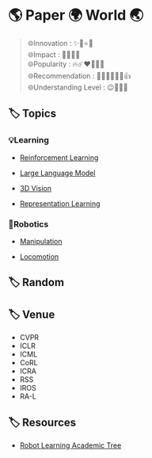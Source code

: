 # 🌎 Paper 🌍 World 🌏

>🌐Innovation : ✨💫⭐🌟 <br>
>🌐Impact : 💐🌷🌸🌺 <br>
>🌐Popularity : 🔥☄️❤️‍🔥👩‍🚒 <br>
>🌐Recommendation : 👍🏿👍🏽👍🏻👍 <br>
>🌐Understanding Level : 😉🤨🤔🧐  <br>


## 🏷️ Topics

### 💡Learning

* [Reinforcement Learning](topics/reinforcement_learning/README.md)

* [Large Language Model](topics/large_language_model/README.md)

* [3D Vision](/topics/3d_vision/README.md)

* [Representation Learning](topics/representation_learning/README.md)


### 🦾Robotics

* [Manipulation](topics/manipulation/README.md)

* [Locomotion](topics/locomotion/README.md)


## 🏷️ Random


## 🏷️ Venue

* CVPR
* ICLR
* ICML
* CoRL
* ICRA
* RSS
* IROS
* RA-L


## 🏷️ Resources

* [Robot Learning Academic Tree](./src/robot_Learning_academic_tree.md)